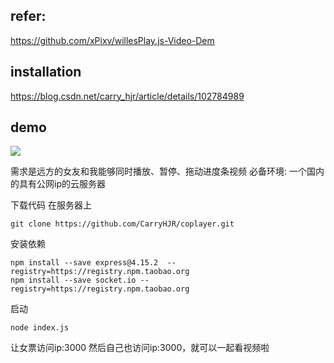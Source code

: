 ## refer:
https://github.com/xPixv/willesPlay.js-Video-Dem

## installation
https://blog.csdn.net/carry_hjr/article/details/102784989

## demo
![](https://raw.githubusercontent.com/CarryHJR/coplayer/master/demo.gif)


需求是远方的女友和我能够同时播放、暂停、拖动进度条视频
必备环境: 一个国内的具有公网ip的云服务器

下载代码
在服务器上
```
git clone https://github.com/CarryHJR/coplayer.git
```

安装依赖
```
npm install --save express@4.15.2  --registry=https://registry.npm.taobao.org
npm install --save socket.io --registry=https://registry.npm.taobao.org
```

启动
```
node index.js
```

让女票访问ip:3000 然后自己也访问ip:3000，就可以一起看视频啦
